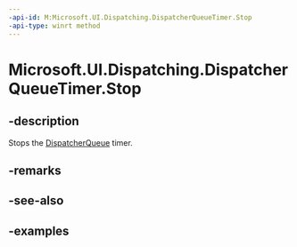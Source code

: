 ```yaml
---
-api-id: M:Microsoft.UI.Dispatching.DispatcherQueueTimer.Stop
-api-type: winrt method
---
```


# Microsoft.UI.Dispatching.DispatcherQueueTimer.Stop

<!--
public void Stop ();
-->

## -description

Stops the [DispatcherQueue](dispatcherqueue.md) timer.

## -remarks

## -see-also

## -examples
